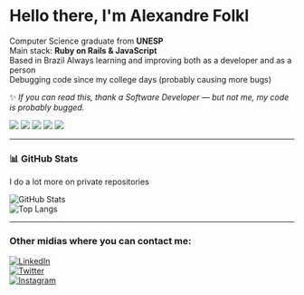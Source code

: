 # Hello there, I'm Alexandre Folkl  

 Computer Science graduate from **UNESP**  
 Main stack: **Ruby on Rails & JavaScript**  
 Based in Brazil
 Always learning and improving both as a developer and as a person  
 Debugging code since my college days (probably causing more bugs)

✨ *If you can read this, thank a Software Developer — but not me, my code is probably bugged.*  

<p>
  <img src="https://img.shields.io/badge/Ruby-CC342D?style=for-the-badge&logo=ruby&logoColor=white" />
  <img src="https://img.shields.io/badge/Rails-D30001?style=for-the-badge&logo=rubyonrails&logoColor=white" />
  <img src="https://img.shields.io/badge/JavaScript-F7DF1E?style=for-the-badge&logo=javascript&logoColor=black" />
  <img src="https://img.shields.io/badge/HTML5-E34F26?style=for-the-badge&logo=html5&logoColor=white" />
  <img src="https://img.shields.io/badge/CSS3-1572B6?style=for-the-badge&logo=css3&logoColor=white" />
</p>

---

### 📊 GitHub Stats
I do a lot more on private repositories

![GitHub Stats](https://github-readme-stats.vercel.app/api?username=lelefolkl&show_icons=true&theme=radical)  
![Top Langs](https://github-readme-stats.vercel.app/api/top-langs/?username=lelefolkl&layout=compact&theme=radical)

---

### Other midias where you can contact me:

[![LinkedIn](https://img.shields.io/badge/LinkedIn-0077B5?style=for-the-badge&logo=linkedin&logoColor=white)](https://www.linkedin.com/in/alexandre-folkl-2315181ba/)  
[![Twitter](https://img.shields.io/badge/Twitter-1DA1F2?style=for-the-badge&logo=x&logoColor=white)](https://x.com/slowfolkl)  
[![Instagram](https://img.shields.io/badge/Instagram-E4405F?style=for-the-badge&logo=instagram&logoColor=white)](https://instagram.com/ale.folkl)  
